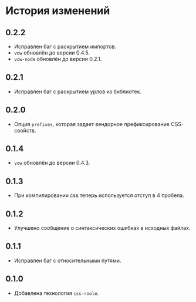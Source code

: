 История изменений
=================

0.2.2
-----
 * Исправлен баг с раскрытием импортов.
 * `vow` обновлён до версии 0.4.5.
 * `vow-node` обновлён до версии 0.2.1.

0.2.1
-----
 * Исправлен баг с раскрытием урлов из библиотек.

0.2.0
-----
 * Опция `prefixes`, которая задает вендорное префиксирование CSS-свойств.

0.1.4
-----
 * `vow` обновлён до версии 0.4.3.

0.1.3
-----
 * При компилировании css теперь используется отступ в 4 пробела.

0.1.2
-----
 * Улучшено сообщение о синтаксических ошибках в исходных файлах.

0.1.1
-----
 * Исправлен баг с относительными путями.

0.1.0
-----
 * Добавлена технология `css-roole`.
